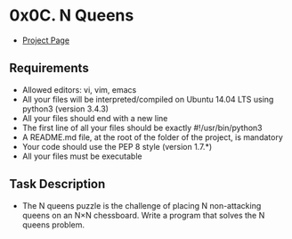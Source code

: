 # 0x0C. N Queens
- [Project Page](https://intranet.hbtn.io/projects/463)

## Requirements
- Allowed editors: vi, vim, emacs
- All your files will be interpreted/compiled on Ubuntu 14.04 LTS using python3 (version 3.4.3)
- All your files should end with a new line
- The first line of all your files should be exactly #!/usr/bin/python3
- A README.md file, at the root of the folder of the project, is mandatory
- Your code should use the PEP 8 style (version 1.7.*)
- All your files must be executable

## Task Description
- The N queens puzzle is the challenge of placing N non-attacking queens on an N×N chessboard. Write a program that solves the N queens problem.
